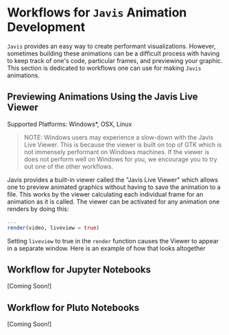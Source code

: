 # Workflows for `Javis` Animation Development

`Javis` provides an easy way to create performant visualizations.
However, sometimes building these animations can be a difficult process with having to keep track of one's code, particular frames, and previewing your graphic.
This section is dedicated to workflows one can use for making `Javis` animations.

## Previewing Animations Using the Javis Live Viewer

Supported Platforms: Windows*, OSX, Linux

> NOTE: Windows users may experience a slow-down with the Javis Live Viewer. 
> This is because the viewer is built on top of GTK which is not immensely performant on Windows machines.
> If the viewer is does not perform well on Windows for you, we encourage you to try out one of the other workflows.

Javis provides a built-in viewer called the "Javis Live Viewer" which allows one to preview animated graphics without having to save the animation to a file.
This works by the viewer calculating each individual frame for an animation as it is called.
The viewer can be activated for any animation one renders by doing this:

```julia
...
render(video, liveview = true)
```

Setting `liveview` to true in the `render` function causes the Viewer to appear in a separate window.
Here is an example of how that looks altogether

## Workflow for Jupyter Notebooks

[Coming Soon!]

## Workflow for Pluto Notebooks

[Coming Soon!]


